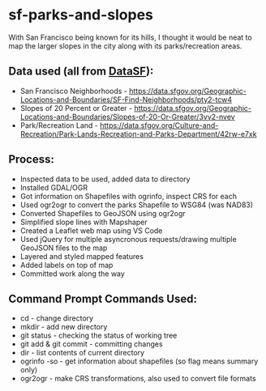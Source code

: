 sf-parks-and-slopes
======

With San Francisco being known for its hills, I thought it would be neat to map the larger slopes in the city along with its parks/recreation areas.

## Data used (all from [DataSF](https://datasf.org/opendata/)):
* San Francisco Neighborhoods - https://data.sfgov.org/Geographic-Locations-and-Boundaries/SF-Find-Neighborhoods/pty2-tcw4
* Slopes of 20 Percent or Greater - https://data.sfgov.org/Geographic-Locations-and-Boundaries/Slopes-of-20-Or-Greater/3vv2-nvev 
* Park/Recreation Land - https://data.sfgov.org/Culture-and-Recreation/Park-Lands-Recreation-and-Parks-Department/42rw-e7xk

## Process:
* Inspected data to be used, added data to directory
* Installed GDAL/OGR 
* Got information on Shapefiles with ogrinfo, inspect CRS for each
* Used ogr2ogr to convert the parks Shapefile to WSG84 (was NAD83)
* Converted Shapefiles to GeoJSON using ogr2ogr
* Simplified slope lines with Mapshaper
* Created a Leaflet web map using VS Code
* Used jQuery for multiple asyncronous requests/drawing multiple GeoJSON files to the map
* Layered and styled mapped features
* Added labels on top of map
* Committed work along the way

## Command Prompt Commands Used:
* cd - change directory
* mkdir - add new directory
* git status - checking the status of working tree
* git add & git commit - committing changes
* dir - list contents of current directory
* ogrinfo -so - get information about shapefiles (so flag means summary only)
* ogr2ogr - make CRS transformations, also used to convert file formats
